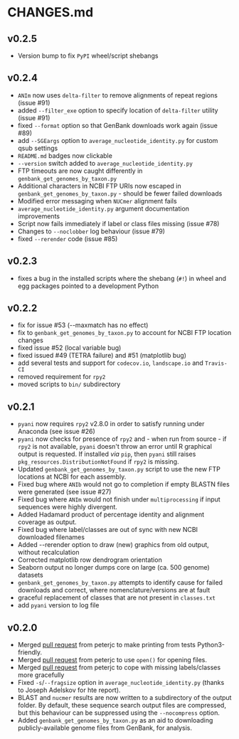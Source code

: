 # CHANGES.md

## v0.2.5
* Version bump to fix `PyPI` wheel/script shebangs

## v0.2.4

* `ANIm` now uses `delta-filter` to remove alignments of repeat regions (issue #91)
* added `--filter_exe` option to specify location of `delta-filter` utility (issue #91)
* fixed `--format` option so that GenBank downloads work again (issue #89)
* add `--SGEargs` option to `average_nucleotide_identity.py` for custom qsub settings
* `README.md` badges now clickable
* `--version` switch added to `average_nucleotide_identity.py`
* FTP timeouts are now caught differently in `genbank_get_genomes_by_taxon.py`
* Additional characters in NCBI FTP URIs now escaped in `genbank_get_genomes_by_taxon.py` - should be fewer failed downloads
* Modified error messaging when `NUCmer` alignment fails
* `average_nucleotide_identity.py` argument documentation improvements
* Script now fails immediately if label or class files missing (issue #78)
* Changes to `--noclobber` log behaviour (issue #79)
* fixed `--rerender` code (issue #85)


## v0.2.3
* fixes a bug in the installed scripts where the shebang (`#!`) in wheel and egg packages pointed to a development Python

## v0.2.2

* fix for issue #53 (--maxmatch has no effect)
* fix to `genbank_get_genomes_by_taxon.py` to account for NCBI FTP location changes
* fixed issue #52 (local variable bug)
* fixed issued #49 (TETRA failure) and #51 (matplotlib bug)
* add several tests and support for `codecov.io`, `landscape.io` and `Travis-CI`
* removed requirement for `rpy2`
* moved scripts to `bin/` subdirectory


## v0.2.1

* `pyani` now requires `rpy2` v2.8.0 in order to satisfy running under Anaconda (see issue #26)
* `pyani` now checks for presence of `rpy2` and - when run from source - if `rpy2` is not available, `pyani` doesn't throw an error until R graphical output is requested. If installed *via* `pip`, then `pyani` still raises `pkg_resources.DistributionNotFound` if `rpy2` is missing.
* Updated `genbank_get_genomes_by_taxon.py` script to use the new FTP locations at NCBI for each assembly.
* Fixed bug where `ANIb` would not go to completion if empty BLASTN files were generated (see issue #27)
* Fixed bug where `ANIm` would not finish under `multiprocessing` if input sequences were highly divergent.
* Added Hadamard product of percentage identity and alignment coverage as output.
* Fixed bug where label/classes are out of sync with new NCBI downloaded filenames
* Added --rerender option to draw (new) graphics from old output, without recalculation
* Corrected matplotlib row dendrogram orientation
* Seaborn output no longer dumps core on large (ca. 500 genome) datasets
* `genbank_get_genomes_by_taxon.py` attempts to identify cause for failed downloads and correct, where nomenclature/versions are at fault
* graceful replacement of classes that are not present in `classes.txt`
* add `pyani` version to log file

## v0.2.0

* Merged [pull request](https://github.com/widdowquinn/pyani/pull/17) from peterjc to make printing from tests Python3-friendly.
* Merged [pull request](https://github.com/widdowquinn/pyani/pull/21) from peterjc to use `open()` for opening files.
* Merged [pull request](https://github.com/widdowquinn/pyani/pull/24) from peterjc to cope with missing labels/classes more gracefully
* Fixed `-s`/`--fragsize` option in `average_nucleotide_identity.py` (thanks to Joseph Adelskov for hte report).
* BLAST and `nucmer` results are now written to a subdirectory of the output folder. By default, these sequence search output files are compressed, but this behaviour can be suppressed using the `--nocompress` option.
* Added `genbank_get_genomes_by_taxon.py` as an aid to downloading publicly-available genome files from GenBank, for analysis.
